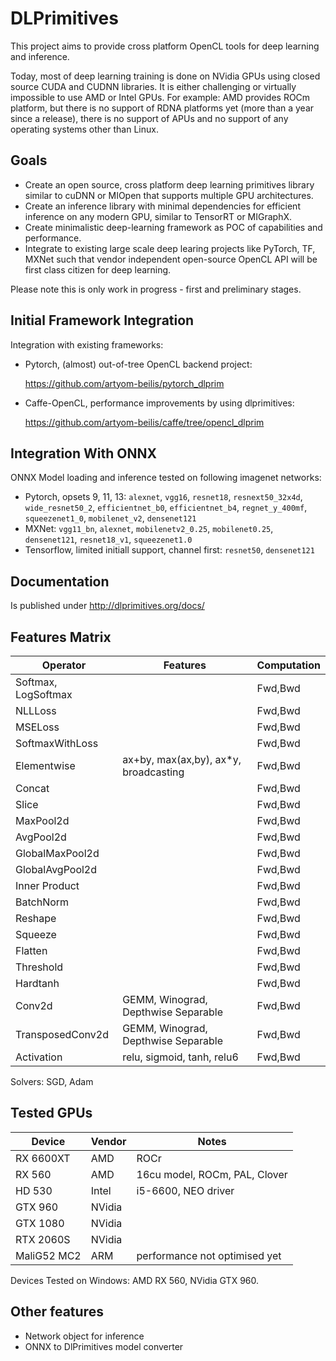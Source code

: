 # DLPrimitives

This project aims to provide cross platform OpenCL tools for deep learning and inference.

Today, most of deep learning training is done on NVidia GPUs using closed source CUDA and CUDNN libraries.
It is either challenging or virtually impossible to use AMD or Intel GPUs.
For example: AMD provides ROCm platform, but there is no support of RDNA platforms yet (more than a year since a release),
there is no support of APUs and no support 
of any operating systems other than Linux.

## Goals

- Create an open source, cross platform deep learning primitives library similar to cuDNN or MIOpen that supports
multiple GPU architectures.
- Create an inference library with minimal dependencies for efficient inference on any modern GPU, similar to TensorRT or MIGraphX.
- Create minimalistic deep-learning framework as POC of capabilities and performance.
- Integrate to existing large scale deep learing projects like PyTorch, TF, MXNet such that vendor independent open-source OpenCL API will be first class citizen for deep learning.

Please note this is only work in progress - first and preliminary stages.

## Initial Framework Integration

Integration with existing frameworks:

-   Pytorch, (almost) out-of-tree OpenCL backend project:

    <https://github.com/artyom-beilis/pytorch_dlprim>
    
-   Caffe-OpenCL, performance improvements by using dlprimitives: 
    
    <https://github.com/artyom-beilis/caffe/tree/opencl_dlprim>

## Integration With ONNX

ONNX Model loading and inference tested on following imagenet networks:

- Pytorch, opsets 9, 11, 13: `alexnet`, `vgg16`, `resnet18`, `resnext50_32x4d`, `wide_resnet50_2`, `efficientnet_b0`, `efficientnet_b4`, `regnet_y_400mf`, `squeezenet1_0`, `mobilenet_v2`, `densenet121`
- MXNet: `vgg11_bn`, `alexnet`, `mobilenetv2_0.25`, `mobilenet0.25`, `densenet121`, `resnet18_v1`, `squeezenet1.0`
- Tensorflow, limited initiall support, channel first: `resnet50`, `densenet121`

## Documentation 

Is published under <http://dlprimitives.org/docs/>


## Features Matrix

|Operator               |Features                               | Computation       |
|-----------------------|---------------------------------------|-------------------|
|Softmax, LogSoftmax    |                                       | Fwd,Bwd           |
|NLLLoss                |                                       | Fwd,Bwd           |
|MSELoss                |                                       | Fwd,Bwd           |
|SoftmaxWithLoss        |                                       | Fwd,Bwd           |
|Elementwise            | ax+by, max(ax,by), ax\*y, broadcasting| Fwd,Bwd           |
|Concat                 |                                       | Fwd,Bwd           |
|Slice                  |                                       | Fwd,Bwd           |
|MaxPool2d              |                                       | Fwd,Bwd           |
|AvgPool2d              |                                       | Fwd,Bwd           |
|GlobalMaxPool2d        |                                       | Fwd,Bwd           |
|GlobalAvgPool2d        |                                       | Fwd,Bwd           |
|Inner Product          |                                       | Fwd,Bwd           |
|BatchNorm              |                                       | Fwd,Bwd           | 
|Reshape                |                                       | Fwd,Bwd           |
|Squeeze                |                                       | Fwd,Bwd           |                                
|Flatten                |                                       | Fwd,Bwd           | 
|Threshold              |                                       | Fwd,Bwd           | 
|Hardtanh               |                                       | Fwd,Bwd           | 
|Conv2d                 | GEMM, Winograd, Depthwise Separable   | Fwd,Bwd           |
|TransposedConv2d       | GEMM, Winograd, Depthwise Separable   | Fwd,Bwd           |
|Activation             | relu, sigmoid, tanh, relu6            | Fwd,Bwd           |

Solvers: SGD, Adam

## Tested GPUs

| Device    | Vendor    |   Notes                       |
|-----------|-----------|-------------------------------|
|RX 6600XT  | AMD       | ROCr                          | 
|RX 560     | AMD       | 16cu model, ROCm, PAL, Clover | 
|HD 530     | Intel     | i5-6600, NEO driver           |
|GTX 960    | NVidia    |                               |
|GTX 1080   | NVidia    |                               |
|RTX 2060S  | NVidia    |                               |
|MaliG52 MC2| ARM       | performance not optimised yet |

Devices Tested on Windows: AMD RX 560, NVidia GTX 960.

## Other features

- Network object for inference
- ONNX to DlPrimitives model converter
